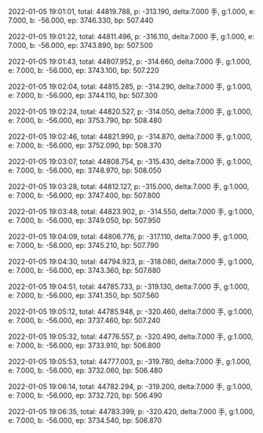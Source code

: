 2022-01-05 19:01:01, total: 44819.788, p: -313.190, delta:7.000 手, g:1.000, e: 7.000, b: -56.000, ep: 3746.330, bp: 507.440

2022-01-05 19:01:22, total: 44811.496, p: -316.110, delta:7.000 手, g:1.000, e: 7.000, b: -56.000, ep: 3743.890, bp: 507.500

2022-01-05 19:01:43, total: 44807.952, p: -314.660, delta:7.000 手, g:1.000, e: 7.000, b: -56.000, ep: 3743.100, bp: 507.220

2022-01-05 19:02:04, total: 44815.285, p: -314.290, delta:7.000 手, g:1.000, e: 7.000, b: -56.000, ep: 3744.110, bp: 507.300

2022-01-05 19:02:24, total: 44820.527, p: -314.050, delta:7.000 手, g:1.000, e: 7.000, b: -56.000, ep: 3753.790, bp: 508.480

2022-01-05 19:02:46, total: 44821.990, p: -314.870, delta:7.000 手, g:1.000, e: 7.000, b: -56.000, ep: 3752.090, bp: 508.370

2022-01-05 19:03:07, total: 44808.754, p: -315.430, delta:7.000 手, g:1.000, e: 7.000, b: -56.000, ep: 3748.970, bp: 508.050

2022-01-05 19:03:28, total: 44812.127, p: -315.000, delta:7.000 手, g:1.000, e: 7.000, b: -56.000, ep: 3747.400, bp: 507.800

2022-01-05 19:03:48, total: 44823.902, p: -314.550, delta:7.000 手, g:1.000, e: 7.000, b: -56.000, ep: 3749.050, bp: 507.950

2022-01-05 19:04:09, total: 44806.776, p: -317.110, delta:7.000 手, g:1.000, e: 7.000, b: -56.000, ep: 3745.210, bp: 507.790

2022-01-05 19:04:30, total: 44794.923, p: -318.080, delta:7.000 手, g:1.000, e: 7.000, b: -56.000, ep: 3743.360, bp: 507.680

2022-01-05 19:04:51, total: 44785.733, p: -319.130, delta:7.000 手, g:1.000, e: 7.000, b: -56.000, ep: 3741.350, bp: 507.560

2022-01-05 19:05:12, total: 44785.948, p: -320.460, delta:7.000 手, g:1.000, e: 7.000, b: -56.000, ep: 3737.460, bp: 507.240

2022-01-05 19:05:32, total: 44776.557, p: -320.490, delta:7.000 手, g:1.000, e: 7.000, b: -56.000, ep: 3733.910, bp: 506.800

2022-01-05 19:05:53, total: 44777.003, p: -319.780, delta:7.000 手, g:1.000, e: 7.000, b: -56.000, ep: 3732.060, bp: 506.480

2022-01-05 19:06:14, total: 44782.294, p: -319.200, delta:7.000 手, g:1.000, e: 7.000, b: -56.000, ep: 3732.720, bp: 506.490

2022-01-05 19:06:35, total: 44783.399, p: -320.420, delta:7.000 手, g:1.000, e: 7.000, b: -56.000, ep: 3734.540, bp: 506.870